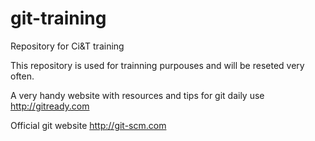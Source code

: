 git-training
============

Repository for Ci&amp;T training

This repository is used for trainning purpouses and will be reseted very often.

A very handy website with resources and tips for git daily use
http://gitready.com

Official git website
http://git-scm.com